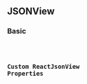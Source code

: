 ## JSONView

### Basic

<code src="../examples/JSONView/basic.tsx">

### Custom ReactJsonView Properties

<code src="../examples/JSONView/custom-rjv.tsx">

